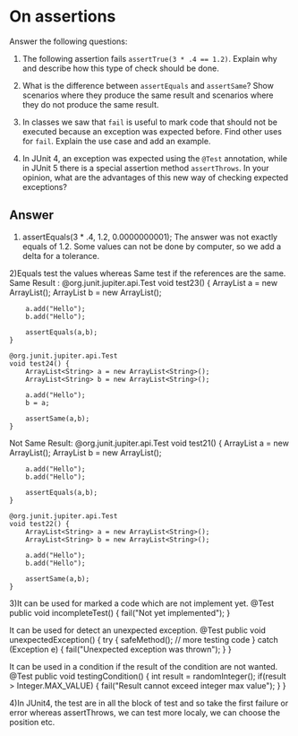# On assertions

Answer the following questions:

1. The following assertion fails `assertTrue(3 * .4 == 1.2)`. Explain why and describe how this type of check should be done.

2. What is the difference between `assertEquals` and `assertSame`? Show scenarios where they produce the same result and scenarios where they do not produce the same result.

3. In classes we saw that `fail` is useful to mark code that should not be executed because an exception was expected before. Find other uses for `fail`. Explain the use case and add an example.

4. In JUnit 4, an exception was expected using the `@Test` annotation, while in JUnit 5 there is a special assertion method `assertThrows`. In your opinion, what are the advantages of this new way of checking expected exceptions?

## Answer
1) assertEquals(3 * .4,  1.2, 0.0000000001);
The answer was not exactly equals of 1.2. Some values can not be done by computer, so we add a delta for a tolerance.

2)Equals test the values whereas Same test if the references are the same.
Same Result : 
	@org.junit.jupiter.api.Test
	void test23() {
		ArrayList<String> a = new ArrayList<String>();
		ArrayList<String> b = new ArrayList<String>();
		
		a.add("Hello");
		b.add("Hello");
		
		assertEquals(a,b);
	}
	
	@org.junit.jupiter.api.Test
	void test24() {
		ArrayList<String> a = new ArrayList<String>();
		ArrayList<String> b = new ArrayList<String>();
		
		a.add("Hello");
		b = a;
		
		assertSame(a,b);
	}
Not Same Result:
	@org.junit.jupiter.api.Test
	void test21() {
		ArrayList<String> a = new ArrayList<String>();
		ArrayList<String> b = new ArrayList<String>();
		
		a.add("Hello");
		b.add("Hello");
		
		assertEquals(a,b);
	}
	
	@org.junit.jupiter.api.Test
	void test22() {
		ArrayList<String> a = new ArrayList<String>();
		ArrayList<String> b = new ArrayList<String>();
		
		a.add("Hello");
		b.add("Hello");
		
		assertSame(a,b);
	}

3)It can be used for marked a code which are not implement yet.
@Test
public void incompleteTest() {
    fail("Not yet implemented");
}

It can be used for detect an unexpected exception.
@Test
public void unexpectedException() {
    try {
        safeMethod();
        // more testing code
    } catch (Exception e) {
        fail("Unexpected exception was thrown");
    }
}

It can be used in a condition if the result of the condition are not wanted.
@Test
public void testingCondition() {
    int result = randomInteger();
    if(result > Integer.MAX_VALUE) {
        fail("Result cannot exceed integer max value");
    }
}

4)In JUnit4, the test are in all the block of test and so take the first failure or error whereas assertThrows, we can test more localy, we can choose the position etc.